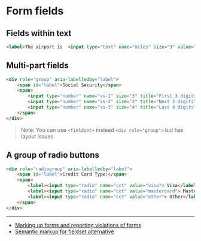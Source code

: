 # Form fields

## Fields within text
```html
<label>The airport is  <input type="text" name="miles" size="3" value="8">  miles away.</label>
```

## Multi-part fields
```html
<div role="group" aria-labelledby="label">
    <span id="label">Social Security</span>
    <span>
        <input type="number" name="ss-1" size="3" title="First 3 digits" required>
        <input type="number" name="ss-2" size="2" title="Next 2 digits" required>
        <input type="number" name="ss-3" size="4" title="Last 4 digits" required>
    </span>
</div>
```
> Note: You can use `<fieldset>` instead `<div role="group">` but has layout issues

## A group of radio buttons
```html
<div role="radiogroup" aria-labelledby="label">
    <span id="label">Credit Card Type:</span>
    <span>
        <label><input type="radio" name="cct" value="visa"> Visa</label>
        <label><input type="radio" name="cct" value="mastercard"> Master Card</label>
        <label><input type="radio" name="cct" value="other"> Other</label>
    </span>
</div>
```
---

* [Marking up forms and reporting violations of forms](http://mars.dequecloud.com/demo/form-markup.htm)
* [Semantic markup for fieldset alternative](https://stackoverflow.com/questions/48413847/semantic-markup-for-fieldset-alternative)
